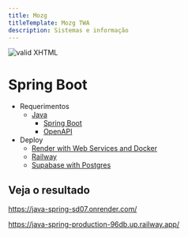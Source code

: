 ```yaml
---
title: Mozg
titleTemplate: Mozg TWA
description: Sistemas e informação
---
```


[checkmark]: https://mozg.com.br/logo-mini.png 'MOZG'

![valid XHTML][checkmark]

# Spring Boot

- Requerimentos
  - [Java](https://www.java.com/)
    - [Spring Boot](https://spring.io/projects/spring-boot)
    - [OpenAPI](https://www.openapis.org/)
- Deploy
  - [Render with Web Services and Docker](https://render.com/)
  - [Railway](https://railway.com/)
  - [Supabase with Postgres](https://supabase.com/)

## Veja o resultado

https://java-spring-sd07.onrender.com/

https://java-spring-production-96db.up.railway.app/
